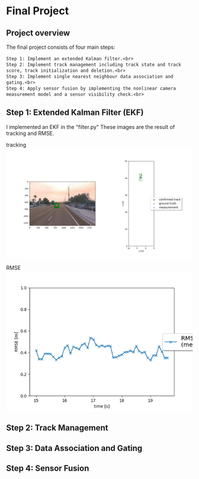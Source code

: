 # Final Project
## Project overview
The final project consists of four main steps:<br>

    Step 1: Implement an extended Kalman filter.<br>
    Step 2: Implement track management including track state and track score, track initialization and deletion.<br>
    Step 3: Implement single nearest neighbour data association and gating.<br>
    Step 4: Apply sensor fusion by implementing the nonlinear camera measurement model and a sensor visibility check.<br>

## Step 1: Extended Kalman Filter (EKF)
I implemented an EKF in the "filter.py"
These images are the result of tracking and RMSE.

tracking<br>
![tracking](./final_step1_projection.png "tracking")

RMSE<br>
![RMSE](./final_step1_rmse.png "RMSE")

## Step 2: Track Management

## Step 3: Data Association and Gating

## Step 4: Sensor Fusion
